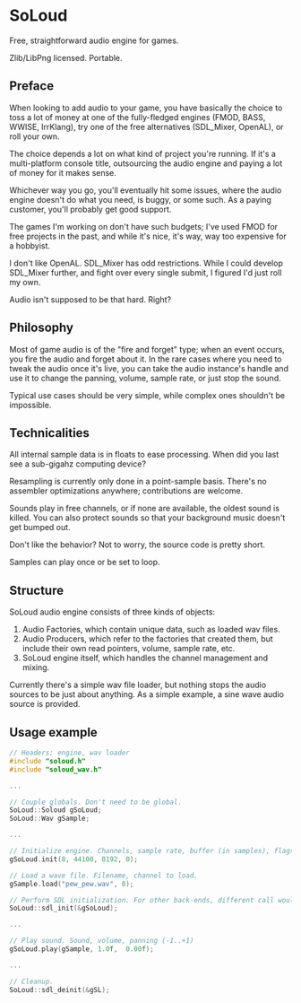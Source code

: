 SoLoud
======

Free, straightforward audio engine for games.

Zlib/LibPng licensed. Portable. 

Preface
-------

When looking to add audio to your game, you have basically the choice to toss a lot of money at
one of the fully-fledged engines (FMOD, BASS, WWISE, IrrKlang), try one of the free alternatives
(SDL_Mixer, OpenAL), or roll your own.

The choice depends a lot on what kind of project you're running. If it's a multi-platform 
console title, outsourcing the audio engine and paying a lot of money for it makes sense. 

Whichever way you go, you'll eventually hit some issues, where the audio engine doesn't do what
you need, is buggy, or some such. As a paying customer, you'll probably get good support.

The games I'm working on don't have such budgets; I've used FMOD for free projects in the past,
and while it's nice, it's way, way too expensive for a hobbyist.

I don't like OpenAL. SDL_Mixer has odd restrictions. While I could develop SDL_Mixer further,
and fight over every single submit, I figured I'd just roll my own.

Audio isn't supposed to be that hard. Right?

Philosophy
----------

Most of game audio is of the "fire and forget" type; when an event occurs, you fire the audio
and forget about it. In the rare cases where you need to tweak the audio once it's live, you 
can take the audio instance's handle and use it to change the panning, volume, sample rate,
or just stop the sound.

Typical use cases should be very simple, while complex ones shouldn't be impossible.

Technicalities
--------------

All internal sample data is in floats to ease processing. When did you last see a sub-gigahz 
computing device?

Resampling is currently only done in a point-sample basis. There's no assembler optimizations
anywhere; contributions are welcome.

Sounds play in free channels, or if none are available, the oldest sound is killed. You can 
also protect sounds so that your background music doesn't get bumped out.

Don't like the behavior? Not to worry, the source code is pretty short.

Samples can play once or be set to loop.

Structure
---------

SoLoud audio engine consists of three kinds of objects:

1. Audio Factories, which contain unique data, such as loaded wav files.
2. Audio Producers, which refer to the factories that created them, but include their own read pointers, volume, sample rate, etc.
3. SoLoud engine itself, which handles the channel management and mixing.

Currently there's a simple wav file loader, but nothing stops the audio sources to be just about anything. As a simple example,
a sine wave audio source is provided.

Usage example
-------------
```C++
// Headers; engine, wav loader
#include "soloud.h"
#include "soloud_wav.h"

...

// Couple globals. Don't need to be global.
SoLoud::Soloud gSoLoud;
SoLoud::Wav gSample;

...

// Initialize engine. Channels, sample rate, buffer (in samples), flags.
gSoLoud.init(8, 44100, 8192, 0);

// Load a wave file. Filename, channel to load.
gSample.load("pew_pew.wav", 0);

// Perform SDL initialization. For other back-ends, different call would be made.
SoLoud::sdl_init(&gSoLoud);

...

// Play sound. Sound, volume, panning (-1..+1)
gSoLoud.play(gSample, 1.0f,  0.00f);

...

// Cleanup.
SoLoud::sdl_deinit(&gSL);

```

